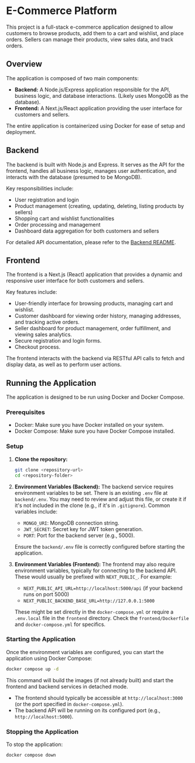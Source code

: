 # E-Commerce Platform

This project is a full-stack e-commerce application designed to allow customers to browse products, add them to a cart and wishlist, and place orders. Sellers can manage their products, view sales data, and track orders.

## Overview

The application is composed of two main components:

- **Backend:** A Node.js/Express application responsible for the API, business logic, and database interactions. (Likely uses MongoDB as the database).
- **Frontend:** A Next.js/React application providing the user interface for customers and sellers.

The entire application is containerized using Docker for ease of setup and deployment.

## Backend

The backend is built with Node.js and Express. It serves as the API for the frontend, handles all business logic, manages user authentication, and interacts with the database (presumed to be MongoDB).

Key responsibilities include:

- User registration and login
- Product management (creating, updating, deleting, listing products by sellers)
- Shopping cart and wishlist functionalities
- Order processing and management
- Dashboard data aggregation for both customers and sellers

For detailed API documentation, please refer to the [Backend README](./backend/README.md).

## Frontend

The frontend is a Next.js (React) application that provides a dynamic and responsive user interface for both customers and sellers.

Key features include:

- User-friendly interface for browsing products, managing cart and wishlist.
- Customer dashboard for viewing order history, managing addresses, and tracking active orders.
- Seller dashboard for product management, order fulfillment, and viewing sales analytics.
- Secure registration and login forms.
- Checkout process.

The frontend interacts with the backend via RESTful API calls to fetch and display data, as well as to perform user actions.

## Running the Application

The application is designed to be run using Docker and Docker Compose.

### Prerequisites

- Docker: Make sure you have Docker installed on your system.
- Docker Compose: Make sure you have Docker Compose installed.

### Setup

1.  **Clone the repository:**

    ```bash
    git clone <repository-url>
    cd <repository-folder>
    ```

2.  **Environment Variables (Backend):**
    The backend service requires environment variables to be set. There is an existing `.env` file at `backend/.env`. You may need to review and adjust this file, or create it if it's not included in the clone (e.g., if it's in `.gitignore`). Common variables include:

    - `MONGO_URI`: MongoDB connection string.
    - `JWT_SECRET`: Secret key for JWT token generation.
    - `PORT`: Port for the backend server (e.g., 5000).

    Ensure the `backend/.env` file is correctly configured before starting the application.

3.  **Environment Variables (Frontend):**
    The frontend may also require environment variables, typically for connecting to the backend API. These would usually be prefixed with `NEXT_PUBLIC_`. For example:

    - `NEXT_PUBLIC_API_URL=http://localhost:5000/api` (if your backend runs on port 5000)
    - `NEXT_PUBLIC_BACKEND_BASE_URL=http://127.0.0.1:5000`

    These might be set directly in the `docker-compose.yml` or require a `.env.local` file in the `frontend` directory. Check the `frontend/Dockerfile` and `docker-compose.yml` for specifics.

### Starting the Application

Once the environment variables are configured, you can start the application using Docker Compose:

```bash
docker compose up -d
```

This command will build the images (if not already built) and start the frontend and backend services in detached mode.

- The frontend should typically be accessible at `http://localhost:3000` (or the port specified in `docker-compose.yml`).
- The backend API will be running on its configured port (e.g., `http://localhost:5000`).

### Stopping the Application

To stop the application:

```bash
docker compose down
```

